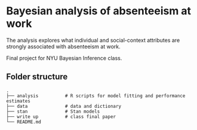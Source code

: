 # Bayesian analysis of absenteeism at work

The analysis explores what individual and social-context attributes are strongly associated with absenteeism at work. 

Final project for NYU Bayesian Inference class.

## Folder structure

    .
    ├── analysis          # R scripts for model fitting and performance estimates
    ├── data              # data and dictionary
    ├── stan              # Stan models 
    ├── write up          # class final paper
    └── README.md

